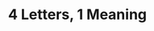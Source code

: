 ---
pid: ch41
title: 4 Letters, 1 Meaning
location_transcription: By the bridge entering Philly
coordinates: "[-75.14849023721, 39.955365718718]"
zipcode: '11357'
gen_neighborhood: 
neighborhood: 
outside_phl: 'Queens NY '
age: '27'
age_range: 20-29
instagram: 
image_file_name: ch_41.jpg
proposal_transcription: Multiple 4 letters word monuments replicating the LOVE + AMOR
  monuments.
topic: Love
topic_summary: 0, 0
type: Sculpture Statue
keywords_other: 
credit: 
image_labels: 
twitter: 
facebook: 
permalink: "/monuments/ch41/"
layout: item-page
---